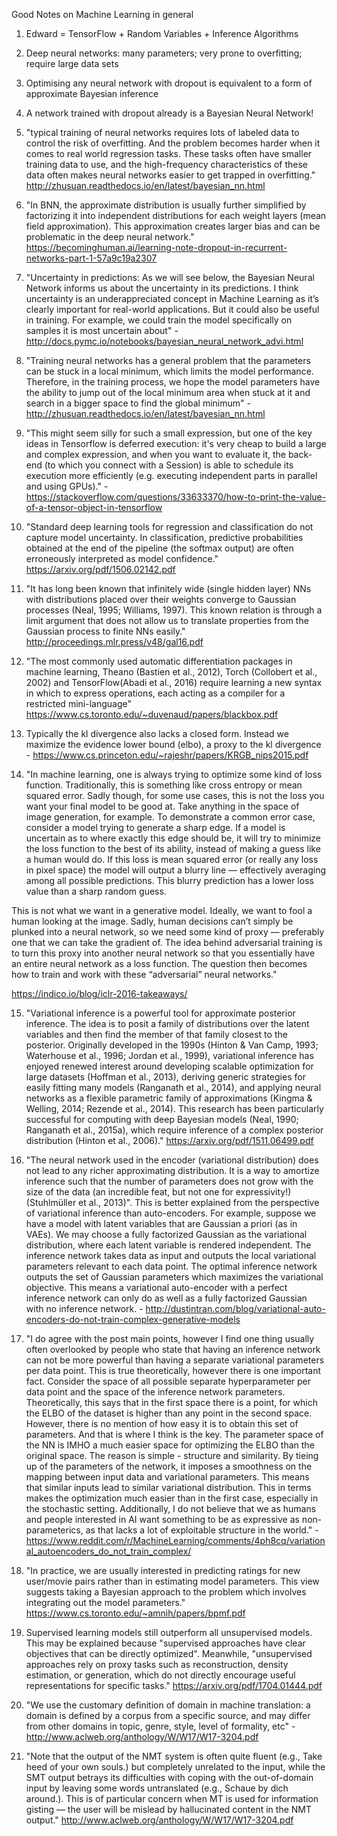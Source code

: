Good Notes on Machine Learning in general

1. Edward = TensorFlow + Random Variables + Inference Algorithms

2. Deep neural networks: many parameters; very prone to overfitting; require large data sets

3. Optimising any neural network with dropout is equivalent to a form of approximate Bayesian inference

4. A network trained with dropout already is a Bayesian Neural Network!

5. "typical training of neural networks requires lots of labeled data to control the risk of overfitting. And the problem becomes harder when it comes to real world regression tasks. These tasks often have smaller training data to use, and the high-frequency characteristics of these data often makes neural networks easier to get trapped in overfitting." http://zhusuan.readthedocs.io/en/latest/bayesian_nn.html

6. "In BNN, the approximate distribution is usually further simplified by factorizing it into independent distributions for each weight layers (mean field approximation). This approximation creates larger bias and can be problematic in the deep neural network." https://becominghuman.ai/learning-note-dropout-in-recurrent-networks-part-1-57a9c19a2307

7. "Uncertainty in predictions: As we will see below, the Bayesian Neural Network informs us about the uncertainty in its predictions. I think uncertainty is an underappreciated concept in Machine Learning as it’s clearly important for real-world applications. But it could also be useful in training. For example, we could train the model specifically on samples it is most uncertain about" - http://docs.pymc.io/notebooks/bayesian_neural_network_advi.html

8. "Training neural networks has a general problem that the parameters can be stuck in a local minimum, which limits the model performance. Therefore, in the training process, we hope the model parameters have the ability to jump out of the local minimum area when stuck at it and search in a bigger space to find the global minimum" - http://zhusuan.readthedocs.io/en/latest/bayesian_nn.html

9. "This might seem silly for such a small expression, but one of the key ideas in Tensorflow is deferred execution: it's very cheap to build a large and complex expression, and when you want to evaluate it, the back-end (to which you connect with a Session) is able to schedule its execution more efficiently (e.g. executing independent parts in parallel and using GPUs)." - https://stackoverflow.com/questions/33633370/how-to-print-the-value-of-a-tensor-object-in-tensorflow

10. "Standard deep learning tools for regression and classification do not capture model uncertainty. In classification,
predictive probabilities obtained at the end of the pipeline (the softmax output) are often erroneously interpreted as model confidence." https://arxiv.org/pdf/1506.02142.pdf

11. "It has long been known that infinitely wide (single hidden layer) NNs with distributions placed over their weights
converge to Gaussian processes (Neal, 1995; Williams, 1997). This known relation is through a limit argument that
does not allow us to translate properties from the Gaussian process to finite NNs easily." http://proceedings.mlr.press/v48/gal16.pdf

12. "The most commonly used automatic differentiation packages in machine learning, Theano (Bastien et al., 2012), Torch (Collobert et al., 2002) and TensorFlow(Abadi et al., 2016) require learning a new syntax in which to express operations, each acting as a compiler for a restricted mini-language" https://www.cs.toronto.edu/~duvenaud/papers/blackbox.pdf

13. Typically the kl divergence also lacks a closed form. Instead we maximize the evidence lower bound
(elbo), a proxy to the kl divergence - https://www.cs.princeton.edu/~rajeshr/papers/KRGB_nips2015.pdf

14. "In machine learning, one is always trying to optimize some kind of loss function. Traditionally, this is something like cross entropy or mean squared error. Sadly though, for some use cases, this is not the loss you want your final model to be good at. Take anything in the space of image generation, for example. To demonstrate a common error case, consider a model trying to generate a sharp edge. If a model is uncertain as to where exactly this edge should be, it will try to minimize the loss function to the best of its ability, instead of making a guess like a human would do. If this loss is mean squared error (or really any loss in pixel space) the model will output a blurry line — effectively averaging among all possible predictions. This blurry prediction has a lower loss value than a sharp random guess.

This is not what we want in a generative model. Ideally, we want to fool a human looking at the image. Sadly, human decisions can’t simply be plunked into a neural network, so we need some kind of proxy — preferably one that we can take the gradient of. The idea behind adversarial training is to turn this proxy into another neural network so that you essentially have an entire neural network as a loss function. The question then becomes how to train and work with these “adversarial” neural networks."

https://indico.io/blog/iclr-2016-takeaways/

15. "Variational inference is a powerful tool for approximate posterior inference. The idea is to posit a family of distributions over the latent variables and then find the member of that family closest to the posterior. Originally developed in the 1990s (Hinton & Van Camp, 1993; Waterhouse et al.,
1996; Jordan et al., 1999), variational inference has enjoyed renewed interest around developing
scalable optimization for large datasets (Hoffman et al., 2013), deriving generic strategies for easily
fitting many models (Ranganath et al., 2014), and applying neural networks as a flexible parametric
family of approximations (Kingma & Welling, 2014; Rezende et al., 2014). This research has been
particularly successful for computing with deep Bayesian models (Neal, 1990; Ranganath et al.,
2015a), which require inference of a complex posterior distribution (Hinton et al., 2006)."
https://arxiv.org/pdf/1511.06499.pdf

16. "The neural network used in the encoder (variational distribution) does not lead to any richer approximating distribution. It is a way to amortize inference such that the number of parameters does not grow with the size of the data (an incredible feat, but not one for expressivity!) (Stuhlmüller et al., 2013)". This is better explained from the perspective of variational inference than auto-encoders. For example, suppose we have a model with latent variables that are Gaussian a priori (as in VAEs). We may choose a fully factorized Gaussian as the variational distribution, where each latent variable is rendered independent. The inference network takes data as input and outputs the local variational parameters relevant to each data point. The optimal inference network outputs the set of Gaussian parameters which maximizes the variational objective. This means a variational auto-encoder with a perfect inference network can only do as well as a fully factorized Gaussian with no inference network. - http://dustintran.com/blog/variational-auto-encoders-do-not-train-complex-generative-models

17. "I do agree with the post main points, however I find one thing usually often overlooked by people who state that having an inference network can not be more powerful than having a separate variational parameters per data point. This is true theoretically, however there is one important fact. Consider the space of all possible separate hyperparameter per data point and the space of the inference network parameters. Theoretically, this says that in the first space there is a point, for which the ELBO of the dataset is higher than any point in the second space. However, there is no mention of how easy it is to obtain this set of parameters. And that is where I think is the key. The parameter space of the NN is IMHO a much easier space for optimizing the ELBO than the original space. The reason is simple - structure and similarity. By tieing up of the parameters of the network, it imposes a smoothness on the mapping between input data and variational parameters. This means that similar inputs lead to similar variational distribution. This in terms makes the optimization much easier than in the first case, especially in the stochastic setting. Additionally, I do not believe that we as humans and people interested in AI want something to be as expressive as non-parameterics, as that lacks a lot of exploitable structure in the world." - https://www.reddit.com/r/MachineLearning/comments/4ph8cq/variational_autoencoders_do_not_train_complex/

18. "In practice, we are usually interested in predicting ratings for new user/movie pairs rather than in estimating model parameters. This view suggests taking a Bayesian approach to the problem which involves integrating out the model parameters." https://www.cs.toronto.edu/~amnih/papers/bpmf.pdf

19. Supervised learning models still outperform all unsupervised models. This may be explained because
"supervised approaches have clear objectives that can be directly optimized". Meanwhile, "unsupervised approaches rely on proxy tasks such as reconstruction, density estimation, or generation, which do not directly encourage useful
representations for specific tasks." https://arxiv.org/pdf/1704.01444.pdf

20. "We use the customary definition of domain in machine translation: a domain is defined by a corpus from a specific source, and may differ from other domains in topic, genre, style, level of formality, etc" - http://www.aclweb.org/anthology/W/W17/W17-3204.pdf

21. "Note that the output of the NMT system is often quite fluent (e.g., Take heed of your own souls.)
but completely unrelated to the input, while the SMT output betrays its difficulties with coping with the out-of-domain input by leaving some words untranslated (e.g., Schaue by dich around.). This is of particular concern when MT is used for information gisting — the user will be mislead by hallucinated content in the NMT output." http://www.aclweb.org/anthology/W/W17/W17-3204.pdf
